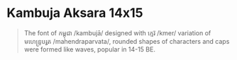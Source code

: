 # Kambuja Aksara 14x15

> The font of កម្ពុជា /kambujā/ designed with ក្មេរ៑ /kmer/ variation of មហេន្ទ្របរ្វត /mahendraparvata/, rounded shapes of characters and caps were formed like waves, popular in 14-15 BE.